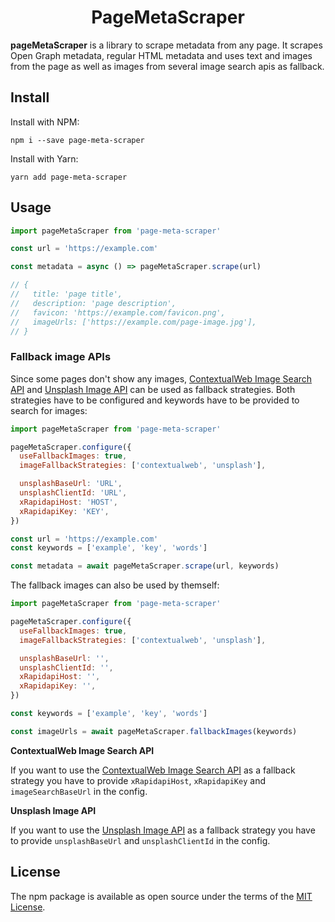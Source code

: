 <div align="center">
  <h1>PageMetaScraper</h1>
</div>

**pageMetaScraper** is a library to scrape metadata from any page. It scrapes Open Graph metadata, regular HTML metadata and uses text and images from the page as well as images from several image search apis as fallback.

## Install

Install with NPM:

```
npm i --save page-meta-scraper
```

Install with Yarn:

```
yarn add page-meta-scraper
```

## Usage

```javascript
import pageMetaScraper from 'page-meta-scraper'

const url = 'https://example.com'

const metadata = async () => pageMetaScraper.scrape(url)

// {
//   title: 'page title',
//   description: 'page description',
//   favicon: 'https://example.com/favicon.png',
//   imageUrls: ['https://example.com/page-image.jpg'],
// }
```

### Fallback image APIs

Since some pages don't show any images, [ContextualWeb Image Search API](https://contextualweb.io/image-search-api/) and [Unsplash Image API](https://unsplash.com/developers) can be used as fallback strategies. Both strategies have to be configured and keywords have to be provided to search for images:

```javascript
import pageMetaScraper from 'page-meta-scraper'

pageMetaScraper.configure({
  useFallbackImages: true,
  imageFallbackStrategies: ['contextualweb', 'unsplash'],

  unsplashBaseUrl: 'URL',
  unsplashClientId: 'URL',
  xRapidapiHost: 'HOST',
  xRapidapiKey: 'KEY',
})

const url = 'https://example.com'
const keywords = ['example', 'key', 'words']

const metadata = await pageMetaScraper.scrape(url, keywords)
```

The fallback images can also be used by themself:

```javascript
import pageMetaScraper from 'page-meta-scraper'

pageMetaScraper.configure({
  useFallbackImages: true,
  imageFallbackStrategies: ['contextualweb', 'unsplash'],

  unsplashBaseUrl: '',
  unsplashClientId: '',
  xRapidapiHost: '',
  xRapidapiKey: '',
})

const keywords = ['example', 'key', 'words']

const imageUrls = await pageMetaScraper.fallbackImages(keywords)
```

**ContextualWeb Image Search API**

If you want to use the [ContextualWeb Image Search API](https://contextualweb.io/image-search-api/) as a fallback strategy you have to provide `xRapidapiHost`, `xRapidapiKey` and `imageSearchBaseUrl` in the config.

**Unsplash Image API**

If you want to use the [Unsplash Image API](https://unsplash.com/developers) as a fallback strategy you have to provide `unsplashBaseUrl` and `unsplashClientId` in the config.

## License

The npm package is available as open source under the terms of the [MIT License](https://opensource.org/licenses/MIT).
